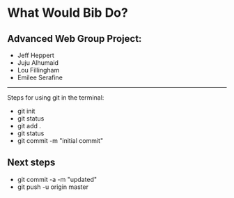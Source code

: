 # What Would Bib Do?
## Advanced Web Group Project:
- Jeff Heppert
- Juju Alhumaid
- Lou Fillingham
- Emilee Serafine
_______________________

Steps for using git in the terminal:
* git init 
* git status
* git add .
* git status
* git commit -m "initial commit"

## Next steps

* git commit -a -m "updated"
* git push -u origin master

